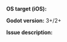 **OS target (iOS):**


**Godot version:** 3+/2+


**Issue description:**
<!-- What happened and what was expected. -->

